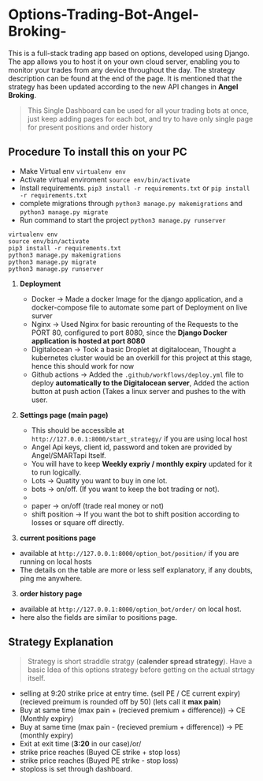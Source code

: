# Options-Trading-Bot-Angel-Broking-


This is a full-stack trading app based on options, developed using Django. The app allows you to host it on your own cloud server, enabling you to monitor your trades from any device throughout the day. The strategy description can be found at the end of the page.
It is mentioned that the strategy has been updated according to the new API changes in **Angel Broking**.


>This Single Dashboard can be used for all your trading bots at once, just keep adding pages for each bot, and try to have only single page for present positions and order history




## Procedure To install this on your PC


 - Make Virtual env `virtualenv env`
 - Activate virtual enviroment `source env/bin/activate`
 - Install requirements. `pip3 install -r requirements.txt` or `pip install -r requirements.txt`
 - complete migrations through `python3 manage.py makemigrations` and `python3 manage.py migrate`
 - Run command to start the project `python3 manage.py runserver`



```
virtualenv env
source env/bin/activate
pip3 install -r requirements.txt
python3 manage.py makemigrations
python3 manage.py migrate
python3 manage.py runserver
```




1. **Deployment**
   - Docker -> Made a docker Image for the django application, and a docker-compose file to automate some part of Deployment on live surver
   - Nginx -> Used Nginx for basic rerounting of the Requests to the PORT 80, configured to port 8080, since the **Django Docker application is hosted at port 8080**
   - Digitalocean -> Took a basic Droplet at digitalocean, Thought a kubernetes cluster would be an overkill for this project at this stage, hence this should work for now
   - Github actions -> Added the `.github/workflows/deploy.yml` file to deploy **automatically to the Digitalocean server**, Added the action button at push action (Takes a linux server and pushes to the <ip-address> with <specified> user.
     


1. **Settings page (main page)**

   - This should be accessible at `http://127.0.0.1:8000/start_strategy/` if you are using local host
   - Angel Api keys, client id, password and token are provided by Angel/SMARTapi Itself.
   - You will have to keep **Weekly expriy / monthly expiry** updated for it to run logically.
   - Lots -> Quatity you want to buy in one lot.
   - bots -> on/off. (If you want to keep the bot trading or not).
   - 
   - paper -> on/off (trade real money or not)
   - shift position -> If you want the bot to shift position according to losses or square off directly.


2. **current positions page**

  - available at `http://127.0.0.1:8000/option_bot/position/` if you are running on local hosts
  - The details on the table are more or less self explanatory, if any doubts, ping me anywhere.



3. **order history page**


  - available at `http://127.0.0.1:8000/option_bot/order/` on local host.
  - here also the fields are similar to positions page.






## Strategy Explanation

>Strategy is short straddle stratgy (**calender spread strategy**). Have a basic Idea of this options strategy before getting on the actual strtagy itself.


- selling at 9:20 strike price at entry time. (sell PE / CE current expiry) (recieved preimum is rounded off by 50) (lets call it **max pain**)
- Buy at same time (max pain + (recieved premium + difference)) → CE (Monthly expiry)
- Buy at same time (max pain - (recieved premium + difference)) → PE (monthly expiry)
- Exit at exit time (**3:20** in our case)/or/
- strike price reaches (Buyed CE strike + stop loss)
- strike price reaches (Buyed PE strike - stop loss)
- stoploss is set through dashboard.


